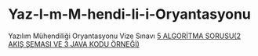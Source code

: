 # Yaz-l-m-M-hendi-li-i-Oryantasyonu
Yazılım Mühendiliği Oryantasyonu Vize Sınavı
[5 ALGORİTMA SORUSU(2 AKIŞ ŞEMASI VE 3 JAVA KODU ÖRNEĞİ)](https://youtu.be/6P0eAO1y3u0?si=EKneiXmHWmRUpiBK)

